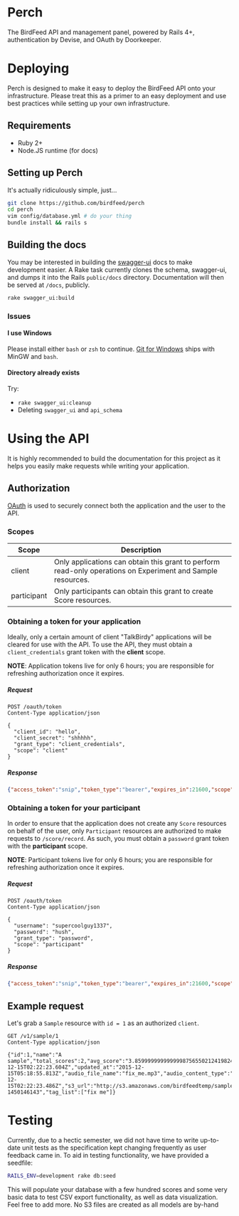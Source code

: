 Perch
===========
The BirdFeed API and management panel, powered by Rails 4+, authentication by Devise, and OAuth by Doorkeeper. 

# Deploying
Perch is designed to make it easy to deploy the BirdFeed API onto your infrastructure. Please treat this as a primer to an easy deployment and use best practices while setting up your own infrastructure. 

## Requirements 
- Ruby 2+
- Node.JS runtime (for docs)

## Setting up Perch
It's actually ridiculously simple, just...

```bash
git clone https://github.com/birdfeed/perch
cd perch
vim config/database.yml # do your thing
bundle install && rails s
```

## Building the docs
You may be interested in building the [swagger-ui](https://github.com/birdfeed/swagger-ui) docs to make development easier. A Rake task currently clones the schema, swagger-ui, and dumps it into the Rails `public/docs` directory. Documentation will then be served at `/docs`, publicly.  

```bash
rake swagger_ui:build
```

### Issues

#### I use Windows
Please install either `bash` or `zsh` to continue. [Git for Windows](https://git-scm.com/downloads) ships with MinGW and `bash`.

#### Directory already exists

Try:
  - `rake swagger_ui:cleanup`
  - Deleting `swagger_ui` and `api_schema`

# Using the API

It is highly recommended to build the documentation for this project as it helps you easily make requests while writing your application. 

## Authorization

[OAuth](https://en.wikipedia.org/wiki/OAuth) is used to securely connect both the application and the user to the API. 

### Scopes
| Scope       | Description                                                                                                 |
|-------------|-------------------------------------------------------------------------------------------------------------|
| client      | Only applications can obtain this grant to perform read-only operations on Experiment and Sample resources. |
| participant | Only participants can obtain this grant to create Score resources.                                          |

### Obtaining a token for your application

Ideally, only a certain amount of client "TalkBirdy" applications will be cleared for use with the API. To use the API, they must obtain a `client_credentials` grant token with the **client** scope. 

**NOTE**: Application tokens live for only 6 hours; you are responsible for refreshing authorization once it expires.

##### Request
```http
POST /oauth/token
Content-Type application/json

{
  "client_id": "hello",
  "client_secret": "shhhhh",
  "grant_type": "client_credentials",
  "scope": "client"
}
```
##### Response
```json
{"access_token":"snip","token_type":"bearer","expires_in":21600,"scope":"client","created_at":1450241513}
```

### Obtaining a token for your participant

In order to ensure that the application does not create any `Score` resources on behalf of the user, only `Participant` resources are authorized to make requests to `/score/record`. As such, you must obtain a `password` grant token with the **participant** scope.

**NOTE**: Participant tokens live for only 6 hours; you are responsible for refreshing authorization once it expires.

##### Request
```http
POST /oauth/token
Content-Type application/json

{
  "username": "supercoolguy1337",
  "password": "hush",
  "grant_type": "password",
  "scope": "participant"
}
```
##### Response
```json
{"access_token":"snip","token_type":"bearer","expires_in":21600,"scope":"client","created_at":1450241513}
```

## Example request

Let's grab a `Sample` resource with `id = 1` as an authorized `client`.

```http
GET /v1/sample/1
Content-Type application/json

{"id":1,"name":"A sample","total_scores":2,"avg_score":"3.8599999999999998756550212419824674725","expected_score":"3.0","created_at":"2015-12-15T02:22:23.604Z","updated_at":"2015-12-15T05:18:55.813Z","audio_file_name":"fix_me.mp3","audio_content_type":"audio/mp3","audio_file_size":179849,"audio_updated_at":"2015-12-15T02:22:23.486Z","s3_url":"http://s3.amazonaws.com/birdfeedtemp/samples/audios/000/000/001/original/fix_me.mp3?1450146143","tag_list":["fix me"]}
```

# Testing
Currently, due to a hectic semester, we did not have time to write up-to-date unit tests as the specification kept changing frequently as user feedback came in. To aid in testing functionality, we have provided a seedfile:

```bash
RAILS_ENV=development rake db:seed
```

This will populate your database with a few hundred scores and some very basic data to test CSV export functionality, as well as data visualization. Feel free to add more. No S3 files are created as all models are by-hand